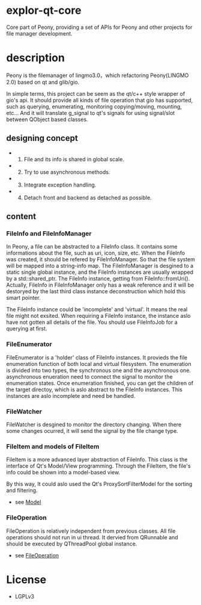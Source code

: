 # explor-qt-core
Core part of Peony, providing a set of APIs for Peony and other projects for file manager development.

# description
Peony is the filemanager of lingmo3.0，which refactoring Peony(LINGMO 2.0) based on qt and glib/gio.

In simple terms, this project can be seem as the qt/c++ style wrapper of gio's api. It should provide all kinds of file operation that gio has supported, such as querying, enumerating, monitoring copying/moving, mounting, etc... And it will translate g_signal to qt's signals for using signal/slot between QObject based classes.

## designing concept
- 1. File and its info is shared in global scale.
- 2. Try to use asynchronous methods.
- 3. Integrate exception handling.
- 4. Detach front and backend as detached as possible.

## content
### FileInfo and FileInfoManager
In Peony, a file can be abstracted to a FileInfo class. It contains some informations about the file, such as uri, icon, size, etc. When the FileInfo was created, it should be refered by FileInfoManager. So that the file system will be mapped into a string-info map.
The FileInfoManager is desgined to a static single global instance, and the FileInfo instances are usually wrapped by a std::shared_ptr.
The FileInfo instance, getting from FileInfo::fromUri().
Actually, FileInfo in FileInfoManager only has a weak reference and it will be destoryed by the last third class instance deconstruction which hold this smart pointer.

The FileInfo instance could be 'incomplete' and 'virtual'. It means the real file might not exsited. When requiring a FileInfo instance, the instance aslo have not gotten all details of the file. You should use FileInfoJob for a querying at first.

### FileEnumerator
FileEnumerator is a 'holder' class of FileInfo instances. It provieds the file enumeration function of both local and virtual filesystem.
The enumeration is divided into two types, the synchronous one and the asynchronous one. asynchronous enueration need to connect the signal to monitor the enumeration states. Once enumeration finished, you can get the children of the target directoy, which is aslo abstract to the FileInfo instances. This instances are aslo incomplete and need be handled.

### FileWatcher
FileWatcher is desgined to monitor the directory changing. When there some changes ocurred, it will send the signal by the file change type.

### FileItem and models of FileItem
FileItem is a more advanced layer abstraction of FileInfo. This class is the interface of Qt's Model/View programming.
Through the FileItem, the file's info could be shown into a model-based view.

By this way, It could aslo used the Qt's ProxySortFilterModel for the sorting and filtering.

- see [Model](model/README.md)

### FileOperation
FileOperation is relatively independent from previous classes. All file operations should not run in ui thread. It dervied from QRunnable and should be executed by QThreadPool global instance.

- see [FileOperation](file-operation/README.md)

# License
- LGPLv3
